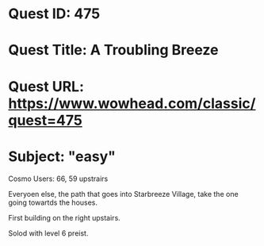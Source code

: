 # Quest ID: 475
# Quest Title: A Troubling Breeze
# Quest URL: https://www.wowhead.com/classic/quest=475
# Subject: "easy"
Cosmo Users: 66, 59 upstrairs

Everyoen else, the path that goes into Starbreeze Village, take the one going towartds the houses.

First building on the right upstairs.

Solod with level 6 preist.